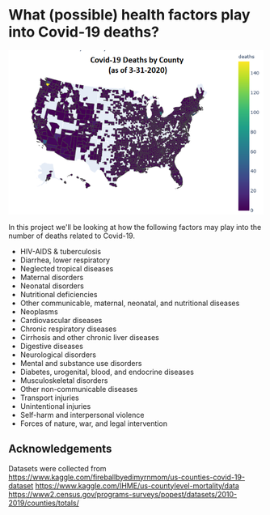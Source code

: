 # What (possible) health factors play into Covid-19 deaths?

![alt text](covid.png "Covid-19 Deaths by County")

In this project we'll be looking at how the following factors may play into the number of deaths related to Covid-19.

* HIV-AIDS & tuberculosis
* Diarrhea, lower respiratory
* Neglected tropical diseases
* Maternal disorders
* Neonatal disorders
* Nutritional deficiencies
* Other communicable, maternal, neonatal, and nutritional diseases
* Neoplasms
* Cardiovascular diseases
* Chronic respiratory diseases
* Cirrhosis and other chronic liver diseases
* Digestive diseases
* Neurological disorders
* Mental and substance use disorders
* Diabetes, urogenital, blood, and endocrine diseases
* Musculoskeletal disorders
* Other non-communicable diseases
* Transport injuries
* Unintentional injuries
* Self-harm and interpersonal violence
* Forces of nature, war, and legal intervention

## Acknowledgements

Datasets were collected from
https://www.kaggle.com/fireballbyedimyrnmom/us-counties-covid-19-dataset
https://www.kaggle.com/IHME/us-countylevel-mortality/data
https://www2.census.gov/programs-surveys/popest/datasets/2010-2019/counties/totals/
